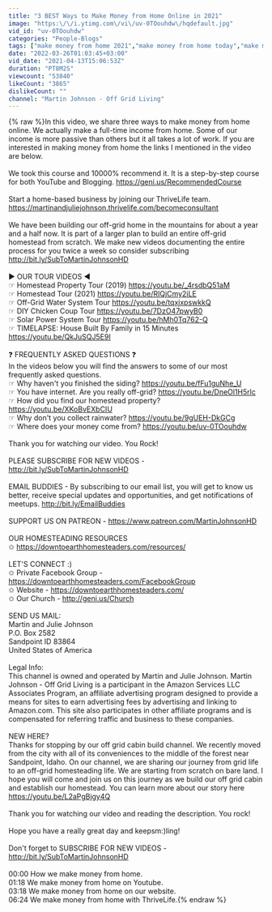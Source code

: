 ```yaml
---
title: "3 BEST Ways to Make Money from Home Online in 2021"
image: "https:\/\/i.ytimg.com\/vi\/uv-0TOouhdw\/hqdefault.jpg"
vid_id: "uv-0TOouhdw"
categories: "People-Blogs"
tags: ["make money from home 2021","make money from home today","make money from home no experience"]
date: "2022-03-26T01:03:45+03:00"
vid_date: "2021-04-13T15:06:53Z"
duration: "PT8M2S"
viewcount: "53840"
likeCount: "3865"
dislikeCount: ""
channel: "Martin Johnson - Off Grid Living"
---
```

{% raw %}In this video, we share three ways to make money from home online. We actually make a full-time income from home. Some of our income is more passive than others but it all takes a lot of work. If you are interested in making money from home the links I mentioned in the video are below. <br /><br />We took this course and 10000% recommend it. It is a step-by-step course for both YouTube and Blogging. <a rel="nofollow" target="blank" href="https://geni.us/RecommendedCourse">https://geni.us/RecommendedCourse</a><br /><br />Start a home-based business by joining our ThriveLife team. <a rel="nofollow" target="blank" href="https://martinandjuliejohnson.thrivelife.com/becomeconsultant">https://martinandjuliejohnson.thrivelife.com/becomeconsultant</a> <br /><br />We have been building our off-grid home in the mountains for about a year and a half now. It is part of a larger plan to build an entire off-grid homestead from scratch.  We make new videos documenting the entire process for you twice a week so consider subscribing <a rel="nofollow" target="blank" href="http://bit.ly/SubToMartinJohnsonHD">http://bit.ly/SubToMartinJohnsonHD</a> <br /><br />▶️ OUR TOUR VIDEOS ◀️<br />☞ Homestead Property Tour (2019) <a rel="nofollow" target="blank" href="https://youtu.be/_4rsdbQ51aM">https://youtu.be/_4rsdbQ51aM</a><br />☞ Homestead Tour (2021) <a rel="nofollow" target="blank" href="https://youtu.be/RIQjCmy2iLE">https://youtu.be/RIQjCmy2iLE</a> <br />☞ Off-Grid Water System Tour <a rel="nofollow" target="blank" href="https://youtu.be/tqxjxpswkkQ">https://youtu.be/tqxjxpswkkQ</a> <br />☞ DIY Chicken Coup Tour <a rel="nofollow" target="blank" href="https://youtu.be/7DzO47pwyB0">https://youtu.be/7DzO47pwyB0</a> <br />☞ Solar Power System Tour <a rel="nofollow" target="blank" href="https://youtu.be/hMh0Tq762-Q">https://youtu.be/hMh0Tq762-Q</a> <br />☞ TIMELAPSE: House Built By Family in 15 Minutes <a rel="nofollow" target="blank" href="https://youtu.be/QkJuSQJ5E9I">https://youtu.be/QkJuSQJ5E9I</a><br /><br />❓ FREQUENTLY ASKED QUESTIONS ❓<br />In the videos below you will find the answers to some of our most frequently asked questions.<br />☞ Why haven't you finished the siding? <a rel="nofollow" target="blank" href="https://youtu.be/fFu1guNhe_U">https://youtu.be/fFu1guNhe_U</a><br />☞ You have internet. Are you really off-grid? <a rel="nofollow" target="blank" href="https://youtu.be/DneOl1H5rlc">https://youtu.be/DneOl1H5rlc</a> <br />☞ How did you find our homestead property? <a rel="nofollow" target="blank" href="https://youtu.be/XKoBvEXbCIU">https://youtu.be/XKoBvEXbCIU</a> <br />☞ Why don't you collect rainwater? <a rel="nofollow" target="blank" href="https://youtu.be/9gUEH-DkGCg">https://youtu.be/9gUEH-DkGCg</a> <br />☞ Where does your money come from? <a rel="nofollow" target="blank" href="https://youtu.be/uv-0TOouhdw">https://youtu.be/uv-0TOouhdw</a><br /><br />Thank you for watching our video. You Rock!<br /><br />PLEASE SUBSCRIBE FOR NEW VIDEOS - <a rel="nofollow" target="blank" href="http://bit.ly/SubToMartinJohnsonHD">http://bit.ly/SubToMartinJohnsonHD</a><br /><br />EMAIL BUDDIES - By subscribing to our email list, you will get to know us better, receive special updates and opportunities, and get notifications of meetups. <a rel="nofollow" target="blank" href="http://bit.ly/EmailBuddies">http://bit.ly/EmailBuddies</a><br /><br />SUPPORT US ON PATREON - <a rel="nofollow" target="blank" href="https://www.patreon.com/MartinJohnsonHD">https://www.patreon.com/MartinJohnsonHD</a> <br /><br />OUR HOMESTEADING RESOURCES <br />✩ <a rel="nofollow" target="blank" href="https://downtoearthhomesteaders.com/resources/">https://downtoearthhomesteaders.com/resources/</a><br /><br />LET'S CONNECT :)<br />✩ Private Facebook Group - <a rel="nofollow" target="blank" href="https://downtoearthhomesteaders.com/FacebookGroup">https://downtoearthhomesteaders.com/FacebookGroup</a><br />✩ Website - <a rel="nofollow" target="blank" href="https://downtoearthhomesteaders.com/">https://downtoearthhomesteaders.com/</a><br />✩ Our Church - <a rel="nofollow" target="blank" href="http://geni.us/Church">http://geni.us/Church</a><br /><br />SEND US MAIL: <br />Martin and Julie Johnson<br />P.O. Box 2582<br />Sandpoint ID 83864<br />United States of America<br /><br />Legal Info:<br />This channel is owned and operated by Martin and Julie Johnson.  Martin Johnson - Off Grid Living is a participant in the Amazon Services LLC Associates Program, an affiliate advertising program designed to provide a means for sites to earn advertising fees by advertising and linking to Amazon.com.  This site also participates in other affiliate programs and is compensated for referring traffic and business to these companies.<br /><br />NEW HERE? <br />Thanks for stopping by our off grid cabin build channel. We recently moved from the city with all of its conveniences to the middle of the forest near Sandpoint, Idaho. On our channel, we are sharing our journey from grid life to an off-grid homesteading life. We are starting from scratch on bare land. I hope you will come and join us on this journey as we build our off grid cabin and establish our homestead. You can learn more about our story here <a rel="nofollow" target="blank" href="https://youtu.be/L2aPgBjgy4Q">https://youtu.be/L2aPgBjgy4Q</a><br /><br />Thank you for watching our video and reading the description. You rock!<br /><br />Hope you have a really great day and keepsm:)ling!<br /><br />Don't forget to SUBSCRIBE FOR NEW VIDEOS - <a rel="nofollow" target="blank" href="http://bit.ly/SubToMartinJohnsonHD">http://bit.ly/SubToMartinJohnsonHD</a><br /><br />00:00 How we make money from home.<br />01:18 We make money from home on Youtube.<br />03:18 We make money from home on our website. <br />06:24 We make money from home with ThriveLife.{% endraw %}
